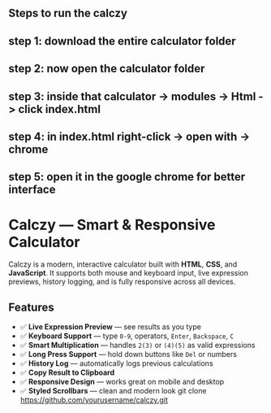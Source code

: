 ## Steps to run the calczy

## step 1: download the entire calculator folder
## step 2: now open the calculator folder 
## step 3: inside that calculator -> modules -> Html -> click index.html 
## step 4: in index.html right-click -> open with -> chrome 
## step 5: open it in the google chrome for better interface



# Calczy — Smart & Responsive Calculator

Calczy is a modern, interactive calculator built with **HTML**, **CSS**, and **JavaScript**. It supports both mouse and keyboard input, live expression previews, history logging, and is fully responsive across all devices.

## Features

- ✅ **Live Expression Preview** — see results as you type
- ✅ **Keyboard Support** — type `0-9`, operators, `Enter`, `Backspace`, `C`
- ✅ **Smart Multiplication** — handles `2(3)` or `(4)(5)` as valid expressions
- ✅ **Long Press Support** — hold down buttons like `Del` or numbers
- ✅ **History Log** — automatically logs previous calculations
- ✅ **Copy Result to Clipboard**
- ✅ **Responsive Design** — works great on mobile and desktop
- ✅ **Styled Scrollbars** — clean and modern look
   git clone https://github.com/yourusername/calczy.git
